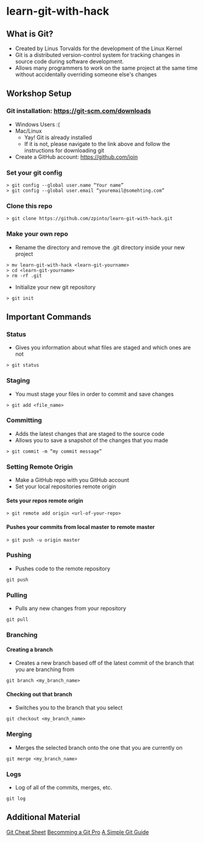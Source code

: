 # learn-git-with-hack

## What is Git?

- Created by Linus Torvalds for the development of the Linux Kernel
- Git is a distributed version-control system for tracking changes in source code during software development.
- Allows many programmers to work on the same project at the same time without accidentally overriding someone else's changes

## Workshop Setup

### Git installation: https://git-scm.com/downloads

- Windows Users :(
- Mac/Linux
  - Yay! Git is already installed
  - If it is not, please navigate to the link above and follow the instructions for downloading git
- Create a GitHub account: https://github.com/join

### Set your git config

```
> git config --global user.name “Your name”
> git config --global user.email “youremail@somehting.com”
```

### Clone this repo

```
> git clone https://github.com/zpinto/learn-git-with-hack.git
```

### Make your own repo

- Rename the directory and remove the .git directory inside your new project

```
> mv learn-git-with-hack <learn-git-yourname>
> cd <learn-git-yourname>
> rm -rf .git
```

- Initialize your new git repository

```
> git init
```

## Important Commands

### Status

- Gives you information about what files are staged and which ones are not

```
> git status
```

### Staging

- You must stage your files in order to commit and save changes

```
> git add <file_name>
```

### Committing

- Adds the latest changes that are staged to the source code
- Allows you to save a snapshot of the changes that you made

```
> git commit -m “my commit message”
```

### Setting Remote Origin

- Make a GitHub repo with you GitHub account
- Set your local repositories remote origin

#### Sets your repos remote origin

```
> git remote add origin <url-of-your-repo>
```

#### Pushes your commits from local master to remote master

```
> git push -u origin master
```

### Pushing

- Pushes code to the remote repository

```
git push
```

### Pulling

- Pulls any new changes from your repository

```
git pull
```

### Branching

#### Creating a branch

- Creates a new branch based off of the latest commit of the branch that you are branching from

```
git branch <my_branch_name>
```

#### Checking out that branch

- Switches you to the branch that you select

```
git checkout <my_branch_name>
```

### Merging

- Merges the selected branch onto the one that you are currently on

```
git merge <my_branch_name>
```

### Logs

- Log of all of the commits, merges, etc.

```
git log
```

## Additional Material

[Git Cheat Sheet](https://github.github.com/training-kit/downloads/github-git-cheat-sheet.pdf)
[Becomming a Git Pro](https://itnext.io/become-a-git-pro-in-just-one-blog-a-thorough-guide-to-git-architecture-and-command-line-interface-93fbe9bdb395)
[A Simple Git Guide](https://rogerdudler.github.io/git-guide/)
